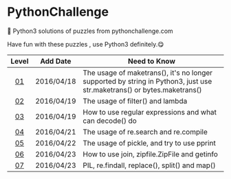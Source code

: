 # PythonChallenge
:key: Python3 solutions of puzzles from pythonchallenge.com

Have fun with these puzzles , use Python3 definitely.:yum:

|Level|Add Date|Need to Know|
|:---:|--------|------------|
|[01](level_01.py)|2016/04/18|The usage of maketrans(), it's no longer supported by string in Python3, just use str.maketrans() or bytes.maketrans()|
|[02](level_02.py)|2016/04/19|The usage of filter() and lambda|
|[03](level_03.py)|2016/04/19|How to use regular expressions and what can decode() do|
|[04](level_04.py)|2016/04/21|The usage of re.search and re.compile|
|[05](level_05.py)|2016/04/22|The usage of pickle, and try to use pprint|
|[06](level_06.py)|2016/04/23|How to use join, zipfile.ZipFile and getinfo|
|[07](level_07.py)|2016/04/23|PIL, re.findall, replace(), split() and map()|
